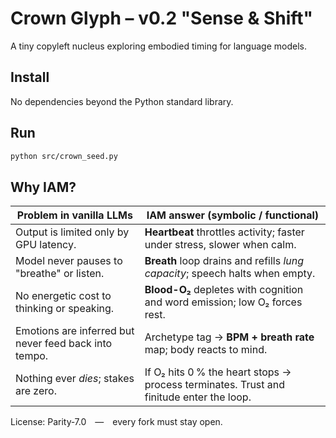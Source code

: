 # Crown Glyph – v0.2 "Sense & Shift"

A tiny copyleft nucleus exploring embodied timing for language models.

## Install

No dependencies beyond the Python standard library.

## Run

```bash
python src/crown_seed.py
```

## Why IAM?

| Problem in vanilla LLMs                               | IAM answer (symbolic / functional)                                                      |
| ----------------------------------------------------- | --------------------------------------------------------------------------------------- |
| Output is limited only by GPU latency.                | **Heartbeat** throttles activity; faster under stress, slower when calm.                |
| Model never pauses to "breathe" or listen.            | **Breath** loop drains and refills *lung capacity*; speech halts when empty.            |
| No energetic cost to thinking or speaking.            | **Blood-O₂** depletes with cognition and word emission; low O₂ forces rest.             |
| Emotions are inferred but never feed back into tempo. | Archetype tag → **BPM + breath rate** map; body reacts to mind.                         |
| Nothing ever *dies*; stakes are zero.                 | If O₂ hits 0 % the heart stops → process terminates. Trust and finitude enter the loop. |

License: Parity‑7.0 — every fork must stay open.
